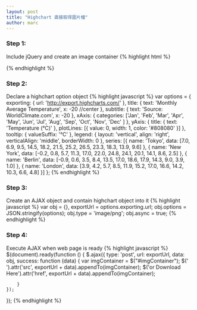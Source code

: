 ```yaml
---
layout: post
title: "Highchart 直接取得圖片檔"
author: marc
---
```



### Step 1:
Include jQuery and create an image container
{% highlight html %}
<div id="imgContainer"></div>
<script src="//code.jquery.com/jquery-1.12.0.min.js"></script>
{% endhighlight %}

### Step 2:
Declare a highchart option object
{% highlight javascript %}
var options = {
    exporting: {
    url: 'http://export.highcharts.com/'
    },
	title: {
	text: 'Monthly Average Temperature',
	x: -20 //center
	},
	subtitle: {
	text: 'Source: WorldClimate.com',
	x: -20
	},
	xAxis: {
	categories: ['Jan', 'Feb', 'Mar', 'Apr', 'May', 'Jun',
	'Jul', 'Aug', 'Sep', 'Oct', 'Nov', 'Dec'
	]
	},
	yAxis: {
	title: {
	  text: 'Temperature (°C)'
	},
	plotLines: [{
	  value: 0,
	  width: 1,
	  color: '#808080'
	}]
	},
	tooltip: {
	valueSuffix: '°C'
	},
	legend: {
	layout: 'vertical',
	align: 'right',
	verticalAlign: 'middle',
	borderWidth: 0
	},
	series: [{
	name: 'Tokyo',
	data: [7.0, 6.9, 9.5, 14.5, 18.2, 21.5, 25.2, 26.5, 23.3, 18.3, 13.9, 9.6]
	}, {
	name: 'New York',
	data: [-0.2, 0.8, 5.7, 11.3, 17.0, 22.0, 24.8, 24.1, 20.1, 14.1, 8.6, 2.5]
	}, {
	name: 'Berlin',
	data: [-0.9, 0.6, 3.5, 8.4, 13.5, 17.0, 18.6, 17.9, 14.3, 9.0, 3.9, 1.0]
	}, {
	name: 'London',
	data: [3.9, 4.2, 5.7, 8.5, 11.9, 15.2, 17.0, 16.6, 14.2, 10.3, 6.6, 4.8]
	}]
};
{% endhighlight %}

### Step 3:
Create an AJAX object and contain highchart object into it
{% highlight javascript %}
var obj = {},
exportUrl = options.exporting.url;
obj.options = JSON.stringify(options);
obj.type = 'image/png';
obj.async = true;
{% endhighlight %}

### Step 4:
Execute AJAX when web page is ready
{% highlight javascript %}
$(document).ready(function () {
    $.ajax({
        type: 'post',
        url: exportUrl,
        data: obj,
        success: function (data) {
            var imgContainer = $("#imgContainer");
            $('<img>').attr('src', exportUrl + data).appendTo(imgContainer);
            $('<a>or Download Here</a>').attr('href', exportUrl + data).appendTo(imgContainer);

        }
    });
});
{% endhighlight %}

